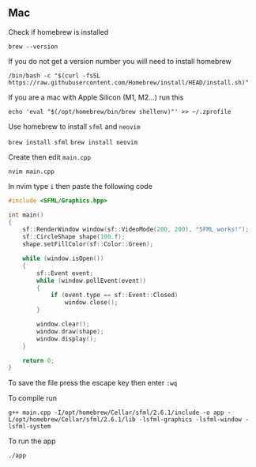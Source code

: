 ## Mac

Check if homebrew is installed

```brew --version```

If you do not get a version number you will need to install homebrew

```/bin/bash -c "$(curl -fsSL https://raw.githubusercontent.com/Homebrew/install/HEAD/install.sh)"```

If you are a mac with Apple Silicon (M1, M2...) run this

```echo 'eval "$(/opt/homebrew/bin/brew shellenv)"' >> ~/.zprofile```

Use homebrew to install `sfml` and `neovim`

```brew install sfml```
```brew install neovim```

Create then edit `main.cpp`

```nvim main.cpp```

In nvim type `i` then paste the following code

```cpp
#include <SFML/Graphics.hpp>

int main()
{
    sf::RenderWindow window(sf::VideoMode(200, 200), "SFML works!");
    sf::CircleShape shape(100.f);
    shape.setFillColor(sf::Color::Green);

    while (window.isOpen())
    {
        sf::Event event;
        while (window.pollEvent(event))
        {
            if (event.type == sf::Event::Closed)
                window.close();
        }

        window.clear();
        window.draw(shape);
        window.display();
    }

    return 0;
}
```

To save the file press the escape key then enter `:wq`

To compile run

```g++ main.cpp -I/opt/homebrew/Cellar/sfml/2.6.1/include -o app -L/opt/homebrew/Cellar/sfml/2.6.1/lib -lsfml-graphics -lsfml-window -lsfml-system```

To run the app

```./app```

